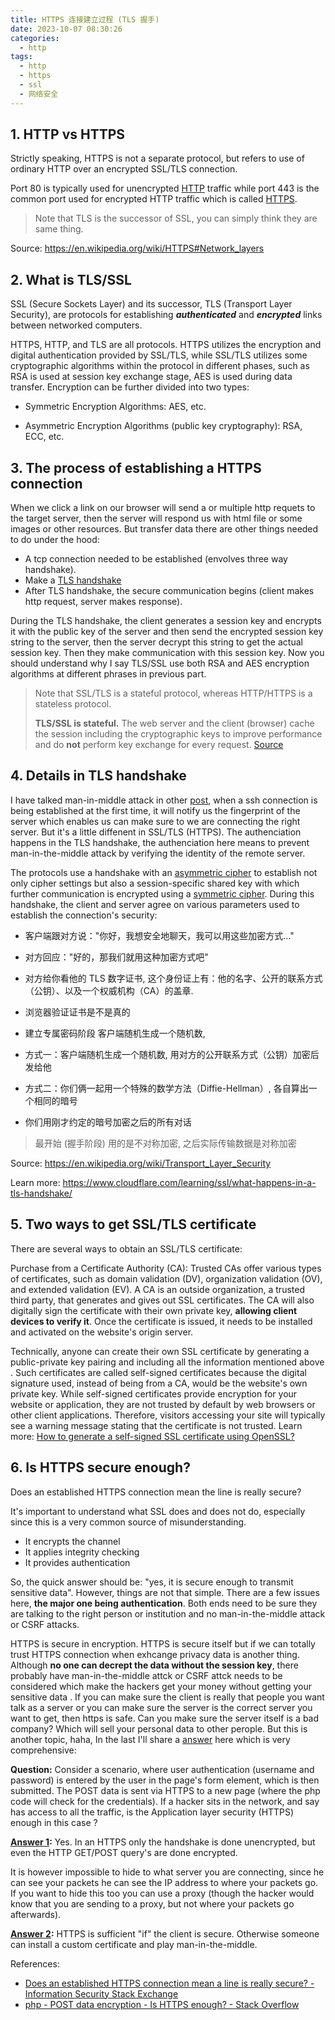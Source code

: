 ```yaml
---
title: HTTPS 连接建立过程 (TLS 握手)
date: 2023-10-07 08:30:26
categories:
  - http
tags:
  - http
  - https
  - ssl
  - 网络安全
---
```


## 1. HTTP vs HTTPS

Strictly speaking, HTTPS is not a separate protocol, but refers to use of ordinary HTTP over an encrypted SSL/TLS connection. 

Port 80 is typically used for unencrypted [HTTP](https://en.wikipedia.org/wiki/Hypertext_Transfer_Protocol) traffic while port 443 is the common port used for encrypted HTTP traffic which is called  [HTTPS](https://en.wikipedia.org/wiki/HTTPS). 

> Note that TLS is the successor of SSL, you can simply think they are same thing. 

 Source: https://en.wikipedia.org/wiki/HTTPS#Network_layers

## 2. What is TLS/SSL

SSL (Secure Sockets Layer) and its successor, TLS (Transport Layer Security), are protocols for establishing ***authenticated*** and ***encrypted*** links between networked computers.

HTTPS, HTTP, and TLS are all protocols. HTTPS utilizes the encryption and digital authentication provided by SSL/TLS, while SSL/TLS utilizes some cryptographic algorithms within the protocol in different phases, such as RSA is used at session key exchange stage, AES is used during data transfer. Encryption can be further divided into two types: 

- Symmetric Encryption Algorithms: AES, etc. 

- Asymmetric Encryption Algorithms (public key cryptography): RSA, ECC, etc.

## 3. The process of establishing a HTTPS connection

When we click a link on our browser will send a or multiple http requets to the target server, then the server will respond us with html file or some images or other resources. But transfer data there are other things needed to do under the hood:

- A tcp connection needed to be established (envolves three way handshake). 
- Make a [TLS handshake](https://www.cloudflare.com/learning/ssl/what-happens-in-a-tls-handshake/)
- After TLS handshake,  the secure communication begins (client makes http request, server makes response). 

During the TLS handshake, the client generates a session key and encrypts it with the public key of the server and then send the encrypted session key string to the server, then the server decrypt this  string to get the actual session key. Then they make communication with this session key. Now you should understand why I say TLS/SSL use both RSA and AES encryption algorithms at different phrases in previous part. 

> Note that SSL/TLS is a stateful protocol, whereas HTTP/HTTPS is a stateless protocol.  
>
> **TLS/SSL is stateful.** The web server and the client (browser) cache the session including the cryptographic keys to improve performance and do **not** perform key exchange for every request. [Source](https://stackoverflow.com/a/33681674/16317008)

## 4. Details in TLS handshake

I have talked man-in-middle attack in other [post](https://davidzhu.xyz/post/cs-basics/002-ssh/), when a ssh connection is being established at the first time, it will notify us the fingerprint of the server which enables us can make sure to we are connecting the right server. But it's a little diffenent in SSL/TLS (HTTPS). The authenciation happens in the TLS handshake, the authenciation here means to prevent man-in-the-middle attack by verifying the identity of the remote server. 

The protocols use a handshake with an [asymmetric cipher](https://en.wikipedia.org/wiki/Asymmetric_cipher) to establish not only cipher settings but also a session-specific shared key with which further communication is encrypted using a [symmetric cipher](https://en.wikipedia.org/wiki/Symmetric_cipher). During this handshake, the client and server agree on various parameters used to establish the connection's security:

- 客户端跟对方说："你好，我想安全地聊天，我可以用这些加密方式..."

- 对方回应："好的，那我们就用这种加密方式吧"

- 对方给你看他的 TLS 数字证书, 这个身份证上有：他的名字、公开的联系方式（公钥）、以及一个权威机构（CA）的盖章. 

- 浏览器验证证书是不是真的
- 建立专属密码阶段 客户端随机生成一个随机数, 

- 方式一：客户端随机生成一个随机数, 用对方的公开联系方式（公钥）加密后发给他
- 方式二：你们俩一起用一个特殊的数学方法（Diffie-Hellman）, 各自算出一个相同的暗号
- 你们用刚才约定的暗号加密之后的所有对话

> 最开始 (握手阶段) 用的是不对称加密, 之后实际传输数据是对称加密

Source: https://en.wikipedia.org/wiki/Transport_Layer_Security

Learn more: https://www.cloudflare.com/learning/ssl/what-happens-in-a-tls-handshake/

## 5. Two ways to get SSL/TLS certificate

There are several ways to obtain an SSL/TLS certificate: 

Purchase from a Certificate Authority (CA): Trusted CAs offer various types of certificates, such as domain validation (DV), organization validation (OV), and extended validation (EV). A CA is an outside organization, a trusted third party, that generates and gives out SSL certificates. The CA will also digitally sign the certificate with their own private key, **allowing client devices to verify it**. Once the certificate is issued, it needs to be installed and activated on the website's origin server. 

Technically, anyone can create their own SSL certificate by generating a public-private key pairing and including all the information mentioned above . Such certificates are called self-signed certificates because the digital signature used, instead of being from a CA, would be the website's own private key. While self-signed certificates provide encryption for your website or application, they are not trusted by default by web browsers or other client applications. Therefore, visitors accessing your site will typically see a warning message stating that the certificate is not trusted. Learn more: [How to generate a self-signed SSL certificate using OpenSSL?](https://stackoverflow.com/questions/10175812/how-to-generate-a-self-signed-ssl-certificate-using-openssl)

## 6. Is HTTPS secure enough?

Does an established HTTPS connection mean the line is really secure?

It's important to understand what SSL does and does not do, especially since this is a very common source of misunderstanding.

- It encrypts the channel
- It applies integrity checking
- It provides authentication

So, the quick answer should be: "yes, it is secure enough to transmit sensitive data". However, things are not that simple. There are a few issues here, **the major one being authentication**. Both ends need to be sure they are talking to the right person or institution and no man-in-the-middle attack or CSRF attacks. 

HTTPS is secure in encryption. HTTPS is secure itself but if we can totally trust HTTPS connection when exhcange privacy data is another thing. Although **no one can decrept the data without the session key**, there probably have man-in-the-middle attck or CSRF attck needs to be considered which make the hackers get your money without getting your sensitive data . If you can make sure the client is really that people you want talk as a server or you can make sure the server is the correct server you want to get, then https is safe. Can you make sure the server itself is a bad company? Which will sell your personal data to other perople. But this is another topic, haha, In the last I'll share a [answer](https://stackoverflow.com/a/5310027/16317008) here which is very comprehensive:

**Question:** Consider a scenario, where user authentication (username and password) is entered by the user in the page's form element, which is then submitted. The POST data is sent via HTTPS to a new page (where the php code will check for the credentials). If a hacker sits in the network, and say has access to all the traffic, is the Application layer security (HTTPS) enough in this case ?

**[Answer 1](https://stackoverflow.com/a/5310032/16317008):** Yes. In an HTTPS only the handshake is done unencrypted, but even the HTTP GET/POST query's are done encrypted.

It is however impossible to hide to what server you are connecting, since he can see your packets he can see the IP address to where your packets go. If you want to hide this too you can use a proxy (though the hacker would know that you are sending to a proxy, but not where your packets go afterwards).

**[Answer 2](https://stackoverflow.com/a/5310288/16317008):** HTTPS is sufficient "if" the client is secure. Otherwise someone can install a custom certificate and play man-in-the-middle. 

References:

- [Does an established HTTPS connection mean a line is really secure? - Information Security Stack Exchange](https://security.stackexchange.com/questions/5/does-an-established-https-connection-mean-a-line-is-really-secure)
- [php - POST data encryption - Is HTTPS enough? - Stack Overflow](https://stackoverflow.com/questions/5309997/post-data-encryption-is-https-enough)

